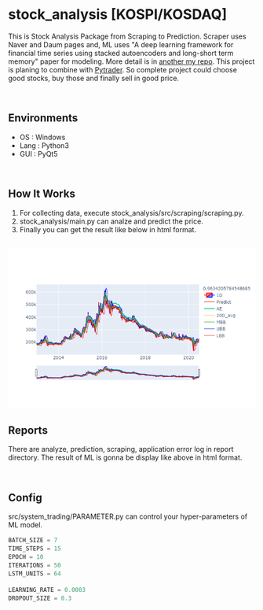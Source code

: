# stock_analysis [KOSPI/KOSDAQ]

This is Stock Analysis Package from Scraping to Prediction. Scraper uses Naver and Daum pages and, ML uses "A deep learning framework for financial time series using stacked autoencoders and long-short term memory" paper for modeling. More detail is in [another my repo](https://github.com/kbj2060/MachineLearningForStudy/tree/master/Papers/A%20deep%20learning%20framework%20for%20financial%20time). This project is planing to combine with [Pytrader](https://github.com/kbj2060/pytrader). So complete project could choose good stocks, buy those and finally sell in good price.

<br/>

## Environments


* OS : Windows
* Lang : Python3
* GUI : PyQt5

<br/>

## How It Works



1. For collecting data, execute stock_analysis/src/scraping/scraping.py.
2. stock_analysis/main.py can analze and predict the price.
3. Finally you can get the result like below in html format.

<br/>

<img src="./image/plot.png" width="700">

<br/>

## Reports

There are analyze, prediction, scraping, application error log in report directory. The result of ML is gonna be display like above in html format.

<br/>

## Config

src/system_trading/PARAMETER.py can control your hyper-parameters of ML model.

``` python
BATCH_SIZE = 7
TIME_STEPS = 15
EPOCH = 10
ITERATIONS = 50
LSTM_UNITS = 64

LEARNING_RATE = 0.0003
DROPOUT_SIZE = 0.3
```

<br/>
